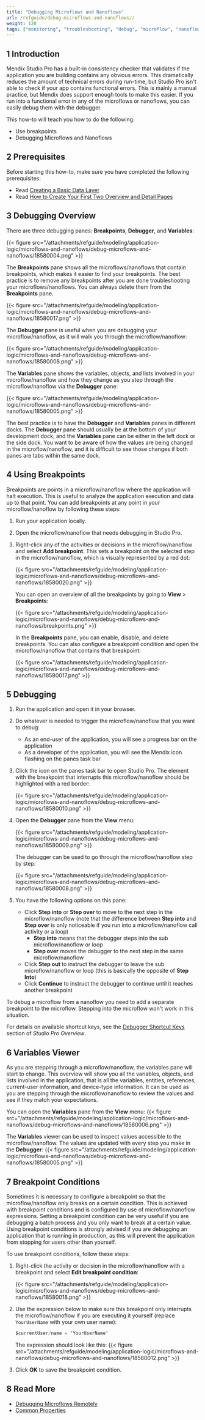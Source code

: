 ```yaml
---
title: "Debugging Microflows and Nanoflows"
url: /refguide/debug-microflows-and-nanoflows//
weight: 120
tags: ["monitoring", "troubleshooting", "debug", "microflow", "nanoflow"]
---
```


## 1 Introduction

Mendix Studio Pro has a built-in consistency checker that validates if the application you are building contains any obvious errors. This dramatically reduces the amount of technical errors during run-time, but Studio Pro isn't able to check if your app contains functional errors. This is mainly a manual practice, but Mendix does support enough tools to make this easier. If you run into a functional error in any of the microflows or nanoflows, you can easily debug them with the debugger.

This how-to will teach you how to do the following:

* Use breakpoints
* Debugging Microflows and Nanoflows

## 2 Prerequisites

Before starting this how-to, make sure you have completed the following prerequisites:

* Read [Creating a Basic Data Layer](/refguide/create-a-basic-data-layer/)
* Read [How to Create Your First Two Overview and Detail Pages](/howto/front-end/create-your-first-two-overview-and-detail-pages/)

## 3 Debugging Overview

There are three debugging panes: **Breakpoints**, **Debugger**, and **Variables**:

{{< figure src="/attachments/refguide/modeling/application-logic/microflows-and-nanoflows/debug-microflows-and-nanoflows/18580004.png" >}}

The **Breakpoints** pane shows all the microflows/nanoflows that contain breakpoints, which makes it easier to find your breakpoints. The best practice is to remove any breakpoints after you are done troubleshooting your microflows/nanoflows. You can always delete them from the **Breakpoints** pane.

{{< figure src="/attachments/refguide/modeling/application-logic/microflows-and-nanoflows/debug-microflows-and-nanoflows/18580017.png" >}}

The **Debugger** pane is useful when you are debugging your microflow/nanoflow, as it will walk you through the microflow/nanoflow:

{{< figure src="/attachments/refguide/modeling/application-logic/microflows-and-nanoflows/debug-microflows-and-nanoflows/18580008.png" >}}

The **Variables** pane shows the variables, objects, and lists involved in your microflow/nanoflow and how they change as you step through the microflow/nanoflow via the **Debugger** pane:

{{< figure src="/attachments/refguide/modeling/application-logic/microflows-and-nanoflows/debug-microflows-and-nanoflows/18580005.png" >}}

The best practice is to have the **Debugger** and **Variables** panes in different docks. The **Debugger** pane should usually be at the bottom of your development dock, and the **Variables** pane can be either in the left dock or the side dock. You want to be aware of how the values are being changed in the microflow/nanoflow, and it is difficult to see those changes if both panes are tabs within the same dock.

## 4 Using Breakpoints

Breakpoints are points in a microflow/nanoflow where the application will halt execution. This is useful to analyze the application execution and data up to that point. You can add breakpoints at any point in your microflow/nanoflow by following these steps:

1. Run your application locally.
2. Open the microflow/nanoflow that needs debugging in Studio Pro.
3. Right-click any of the activities or decisions in the microflow/nanoflow and select **Add breakpoint**. This sets a breakpoint on the selected step in the microflow/nanoflow, which is visually represented by a red dot:

    {{< figure src="/attachments/refguide/modeling/application-logic/microflows-and-nanoflows/debug-microflows-and-nanoflows/18580020.png" >}}

    You can open an overview of all the breakpoints by going to **View** > **Breakpoints**:

    {{< figure src="/attachments/refguide/modeling/application-logic/microflows-and-nanoflows/debug-microflows-and-nanoflows/breakpoints.png" >}}

    In the **Breakpoints** pane, you can enable, disable, and delete breakpoints. You can also configure a breakpoint condition and open the microflow/nanoflow that contains that breakpoint:

    {{< figure src="/attachments/refguide/modeling/application-logic/microflows-and-nanoflows/debug-microflows-and-nanoflows/18580017.png" >}}

## 5 Debugging

1. Run the application and open it in your browser.
2. Do whatever is needed to trigger the microflow/nanoflow that you want to debug:
    * As an end-user of the application, you will see a progress bar on the application
    * As a developer of the application, you will see the Mendix icon flashing on the panes task bar
3. Click the icon on the panes task bar to open Studio Pro. The element with the breakpoint that interrupts this microflow/nanoflow should be highlighted with a red border:

    {{< figure src="/attachments/refguide/modeling/application-logic/microflows-and-nanoflows/debug-microflows-and-nanoflows/18580010.png" >}}

4. Open the **Debugger** pane from the **View** menu:

    {{< figure src="/attachments/refguide/modeling/application-logic/microflows-and-nanoflows/debug-microflows-and-nanoflows/18580009.png" >}}

    The debugger can be used to go through the microflow/nanoflow step by step:

    {{< figure src="/attachments/refguide/modeling/application-logic/microflows-and-nanoflows/debug-microflows-and-nanoflows/18580008.png" >}}

5. You have the following options on this pane:
    * Click **Step into** or **Step over** to move to the next step in the microflow/nanoflow (note that the difference between **Step into** and **Step over** is only noticeable if you run into a microflow/nanoflow call activity or a loop)
        * **Step into** means that the debugger steps into the sub microflow/nanoflow or loop
        * **Step over** moves the debugger to the next step in the same microflow/nanoflow
    * Click **Step out** to instruct the debugger to leave the sub microflow/nanoflow or loop (this is basically the opposite of **Step Into**)
    * Click **Continue** to instruct the debugger to continue until it reaches another breakpoint

To debug a microflow from a nanoflow you need to add a separate breakpoint to the microflow. Stepping into the microflow won't work in this situation.

For details on available shortcut keys, see the [Debugger Shortcut Keys](/refguide/studio-pro-overview/#debugger-shortcuts) section of *Studio Pro Overview*.

## 6 Variables Viewer

As you are stepping through a microflow/nanoflow, the variables pane will start to change. This overview will show you all the variables, objects, and lists involved in the application, that is all the variables, entities, references, current-user information, and device-type information. It can be used as you are stepping through the microflow/nanoflow to review the values and see if they match your expectations.

You can open the **Variables** pane from the **View** menu:
{{< figure src="/attachments/refguide/modeling/application-logic/microflows-and-nanoflows/debug-microflows-and-nanoflows/18580006.png" >}}

The **Variables** viewer can be used to inspect values accessible to the microflow/nanoflow. The values are updated with every step you make in the **Debugger**:
{{< figure src="/attachments/refguide/modeling/application-logic/microflows-and-nanoflows/debug-microflows-and-nanoflows/18580005.png" >}}

## 7 Breakpoint Conditions

Sometimes it is necessary to configure a breakpoint so that the microflow/nanoflow only breaks on a certain condition. This is achieved with breakpoint conditions and is configured by use of microflow/nanoflow expressions. Setting a breakpoint condition can be very useful if you are debugging a batch process and you only want to break at a certain value. Using breakpoint conditions is strongly advised if you are debugging an application that is running in production, as this will prevent the application from stopping for users other than yourself.

To use breakpoint conditions, follow these steps:

1. Right-click the activity or decision in the microflow/nanoflow with a breakpoint and select **Edit breakpoint condition**:

    {{< figure src="/attachments/refguide/modeling/application-logic/microflows-and-nanoflows/debug-microflows-and-nanoflows/18580018.png" >}}

2. Use the expression below to make sure this breakpoint only interrupts the microflow/nanoflow if you are executing it yourself (replace `YourUserName` with your own user name):

    ```java {linenos=false}
    $currentUser/name = 'YourUserName'
    ```

    The expression should look like this:
    {{< figure src="/attachments/refguide/modeling/application-logic/microflows-and-nanoflows/debug-microflows-and-nanoflows/18580012.png" >}}

3. Click **OK** to save the breakpoint condition.

## 8 Read More

* [Debugging Microflows Remotely](/refguide/debug-microflows-remotely/)
* [Common Properties](/refguide/microflow-element-common-properties/)
